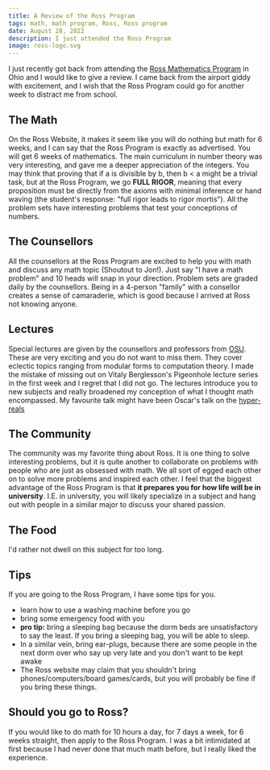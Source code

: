 ```yaml
---
title: A Review of the Ross Program
tags: math, math program, Ross, Ross program
date: August 28, 2022
description: I just attended the Ross Program
image: ross-logo.svg
---
```


I just recently got back from attending the [Ross Mathematics Program](https://rossprogram.org/) in Ohio and
I would like to give a review. I came back from the airport giddy with excitement, and I wish that
the Ross Program could go for another week to distract me from school.

## The Math

On the Ross Website, it makes it seem like you will do nothing but math for 6 weeks, and I can say that 
the Ross Program is exactly as advertised. You will get 6 weeks of mathematics. The main curriculum in
number theory was very interesting, and gave me a deeper appreciation of the integers. You may think
that proving that if a is divisible by b, then b < a might be a trivial task, but  at the Ross Program,
we go **FULL RIGOR**, meaning that every proposition must be directly from the axioms with minimal
inference or hand waving (the student's response: "full rigor leads to rigor mortis"). All the problem
sets have interesting problems that test your conceptions of numbers. 

## The Counsellors
All the counsellors at the Ross Program are excited to help you with math and discuss any math topic (Shoutout to Jon!). Just say "I have a math problem" and 10 heads will snap in your direction. Problem sets are
graded daily by the counsellors. Being in a 4-person "family" with a consellor creates a sense
of camaraderie, which is good because I arrived at Ross not knowing anyone.


## Lectures
Special lectures are given by the counsellors and professors from [OSU](https://www.osu.edu/). These are
very exciting and you do not want to miss them. They cover eclectic topics ranging from modular forms
to computation theory. I made the mistake of missing out on Vitaly Berglesson's Pigeonhole lecture series in
the first week and I regret that I did not go. The lectures introduce you to new subjects and really broadened
my conception of what I thought math encompassed. My favourite talk might have been Oscar's talk on the [hyper-reals](https://en.wikipedia.org/wiki/Hyperreal_number)

## The Community
The community was my favorite thing about Ross. It is one thing to solve interesting problems, but it
is quite another to collaborate on problems with people who are just as obsessed with math. 
We all sort of egged each other on to solve more problems and inspired each other. I feel
that the biggest advantage of the Ross Program is that **it prepares you for how life will be in
university**. I.E. in university, you will likely specialize in a subject and hang out with people
in a similar major to discuss your shared passion. 

## The Food
I'd rather not dwell on this subject for too long.


## Tips
If you are going to the Ross Program, I have some tips for you.
- learn how to use a washing machine before you go
- bring some emergency food with you
- **pro tip:** bring a sleeping bag because the dorm beds are unsatisfactory to say the least. If you bring 
a sleeping bag, you will be able to sleep.
- In a similar vein, bring ear-plugs, because there are some people in the next dorm over
who say up very late and you don't want to be kept awake
- The Ross website may claim that you shouldn't bring phones/computers/board games/cards, but 
you will probably be fine if you bring these things.


## Should you go to Ross?
If you would like to do math for 10 hours a day, for 7 days a week, for 6 weeks straight, then apply 
to the Ross Program. I was a bit intimidated at first because I had never done that much math
before, but I really liked the experience. 